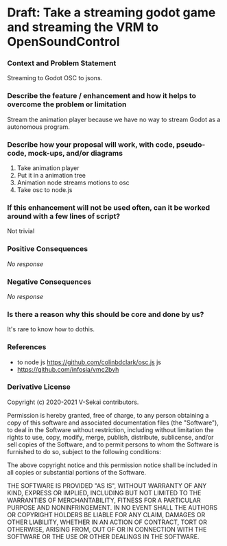 # Draft: Take a streaming godot game and streaming the VRM to OpenSoundControl

### Context and Problem Statement

Streaming to Godot OSC to jsons.

### Describe the feature / enhancement and how it helps to overcome the problem or limitation

Stream the animation player because we have no way to stream Godot as a autonomous program.

### Describe how your proposal will work, with code, pseudo-code, mock-ups, and/or diagrams

1. Take animation player
2. Put it in a animation tree
3. Animation node streams motions to osc
4. Take osc to node.js

### If this enhancement will not be used often, can it be worked around with a few lines of script?

Not trivial

### Positive Consequences

_No response_

### Negative Consequences

_No response_

### Is there a reason why this should be core and done by us?

It's rare to know how to dothis.

### References

- to node js <https://github.com/colinbdclark/osc.js> js
- <https://github.com/infosia/vmc2bvh>

### Derivative License

Copyright (c) 2020-2021 V-Sekai contributors.

Permission is hereby granted, free of charge, to any person obtaining a copy
of this software and associated documentation files (the "Software"), to deal
in the Software without restriction, including without limitation the rights
to use, copy, modify, merge, publish, distribute, sublicense, and/or sell
copies of the Software, and to permit persons to whom the Software is
furnished to do so, subject to the following conditions:

The above copyright notice and this permission notice shall be included in all
copies or substantial portions of the Software.

THE SOFTWARE IS PROVIDED "AS IS", WITHOUT WARRANTY OF ANY KIND, EXPRESS OR
IMPLIED, INCLUDING BUT NOT LIMITED TO THE WARRANTIES OF MERCHANTABILITY,
FITNESS FOR A PARTICULAR PURPOSE AND NONINFRINGEMENT. IN NO EVENT SHALL THE
AUTHORS OR COPYRIGHT HOLDERS BE LIABLE FOR ANY CLAIM, DAMAGES OR OTHER
LIABILITY, WHETHER IN AN ACTION OF CONTRACT, TORT OR OTHERWISE, ARISING FROM,
OUT OF OR IN CONNECTION WITH THE SOFTWARE OR THE USE OR OTHER DEALINGS IN THE
SOFTWARE.
